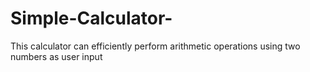 # Simple-Calculator-
This calculator can efficiently perform arithmetic operations using two numbers as user input
